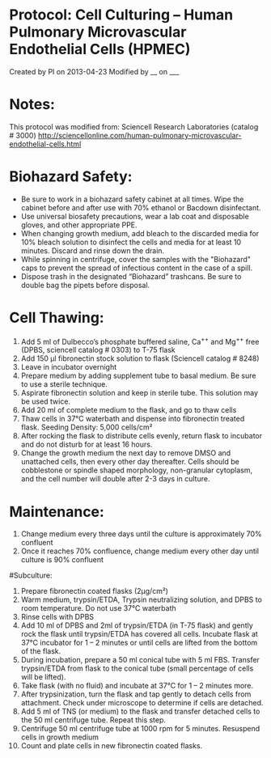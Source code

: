 Protocol: Cell Culturing – Human Pulmonary Microvascular Endothelial Cells (HPMEC) 
==================================================================================

Created by PI on 2013-04-23
Modified by __ on ___

# Notes:

This protocol was modified from:  Sciencell Research Laboratories (catalog # 3000) 
http://sciencellonline.com/human-pulmonary-microvascular-endothelial-cells.html

# Biohazard Safety:

- Be sure to work in a biohazard safety cabinet at all times. Wipe the cabinet before and after use with 70% ethanol or Bacdown disinfectant.
- Use universal biosafety precautions, wear a lab coat and disposable gloves, and other appropriate PPE.
- When changing growth medium, add bleach to the discarded media for 10% bleach solution to disinfect the cells and media for at least 10 minutes. Discard and rinse down the drain.
- While spinning in centrifuge, cover the samples with the "Biohazard" caps to prevent the spread of infectious content in the case of a spill.
- Dispose trash in the designated “Biohazard” trashcans. Be sure to double bag the pipets before disposal.

# Cell Thawing:

1. Add 5 ml of Dulbecco’s phosphate buffered saline, Ca<sup>++</sup>  and Mg<sup>++</sup> free (DPBS, sciencell catalog # 0303) to T-75 flask 
2. Add 150 µl fibronectin stock solution to flask (Sciencell catalog # 8248)
3. Leave in incubator overnight 
4. Prepare medium by adding supplement tube to basal medium. Be sure to use a sterile technique.
5. Aspirate fibronectin solution and keep in sterile tube. This solution may be used twice. 
6. Add 20 ml of complete medium to the flask, and go to thaw cells
7. Thaw cells in 37°C waterbath and dispense into fibronectin treated flask. 
Seeding Density: 5,000 cells/cm² 
8. After rocking the flask to distribute cells evenly, return flask to incubator and do not disturb for at least 16 hours. 
9. Change the growth medium the next day to remove DMSO and unattached cells, then every other day thereafter. Cells should be cobblestone or spindle shaped morphology, non-granular cytoplasm, and the cell number will double after 2-3 days in culture. 

# Maintenance:

1. Change medium every three days until the culture is approximately 70% confluent
2. Once it reaches 70% confluence, change medium every other day until culture is 90% confluent

#Subculture:

1. Prepare fibronectin coated flasks (2µg/cm²) 
2. Warm medium, trypsin/ETDA, Trypsin neutralizing solution, and DPBS to room temperature. Do not use 37°C waterbath 
3. Rinse cells with DPBS
4. Add 10 ml of DPBS and 2ml of trypsin/ETDA (in T-75 flask) and gently rock the flask until trypsin/ETDA has covered all cells. Incubate flask at 37°C incubator for 1 – 2 minutes or until cells are lifted from the bottom of the flask. 
5. During incubation, prepare a 50 ml conical tube with 5 ml FBS. Transfer trypsin/ETDA from flask to the conical tube (small percentage of cells will be lifted).
6. Take flask (with no fluid) and incubate at 37°C for 1 – 2 minutes more.
7. After trypsinization, turn the flask and tap gently to detach cells from attachment. Check under microscope to determine if cells are detached. 
8. Add 5 ml of TNS (or medium) to the flask and transfer detached cells to the 50 ml centrifuge tube. Repeat this step. 
9. Centrifuge 50 ml centrifuge tube at 1000 rpm for 5 minutes. Resuspend cells in growth medium 
10. Count and plate cells in new fibronectin coated flasks.  

